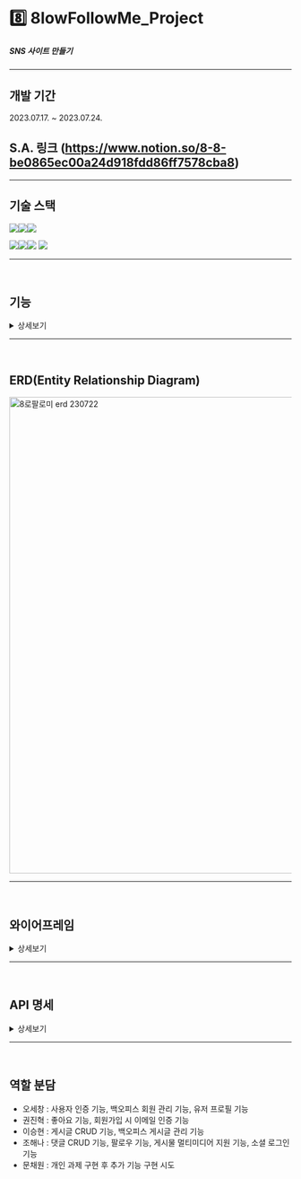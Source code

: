 # 8️⃣ 8lowFollowMe_Project

##### SNS 사이트 만들기

****

## 개발 기간
2023.07.17. ~ 2023.07.24.

## S.A. 링크 (https://www.notion.so/8-8-be0865ec00a24d918fdd86ff7578cba8)

****

## 기술 스택

<img src="https://img.shields.io/badge/java-007396?style=for-the-badge&logo=OpenJDK&logoColor=white"><img src="https://img.shields.io/badge/spring-6DB33F?style=for-the-badge&logo=spring&logoColor=white"><img src="https://img.shields.io/badge/gradle-02303A?style=for-the-badge&logo=gradle&logoColor=white">
<br>

<img src="https://img.shields.io/badge/IntelliJ IDEA-000000?style=for-the-badge&logo=IntelliJ IDEA&logoColor=white"><img src="https://img.shields.io/badge/github-181717?style=for-the-badge&logo=github&logoColor=white"><img src="https://img.shields.io/badge/git-F05032?style=for-the-badge&logo=git&logoColor=white">
<img src="https://img.shields.io/badge/Slack-4A154B?style=for-the-badge&logo=Slack&logoColor=white">

****
<br/>

## 기능
<details>
<summary>상세보기</summary>

### 구현해야 할 필수 기능
  <details>
  <summary>더보기</summary>

#### 사용자 인증 기능
    * 회원가입 기능  
    * 로그인 및 로그아웃 기능

#### 프로필 관리
    * 프로필 수정 기능

#### 게시물 CRUD 기능
    * 게시물 작성, 조회, 수정, 삭제 기능

#### 게시물 CRUD 기능
    * 게시물 작성, 조회, 수정, 삭제 기능 

  </details>




### 추가 구현 기능
  <details>
  <summary>더보기</summary>

#### 소셜 로그인 기능 구현
    * 카카오 로그인 기능
    * 네이버 로그인 기능(구현 미완료)

#### 백오피스 만들어보기 - 관리자 페이지 구성
    * 회원 관리 기능
    * 게시글 관리 기능

#### 프론트엔드 만들어보기
    * 백엔드에서 제공하는 API를 통해 서버와 통신하는 프론트엔드를 구현합니다.

#### 좋아요 기능
    * 게시글 및 댓글 좋아요/좋아요 취소 기능

#### 팔로우 기능 구현
    * 특정 사용자를 팔로우/언팔로우
    * 팔로우하는 사용자의 게시물을 보기

#### 이메일 가입 및 인증 기능
    * 이메일 가입 시 이메일 인증 기능을 포함하는 것이 좋습니다.

  </details>




### 명예의 전당 - 슈퍼 개발자(?)로서의 초석을 다져봅시다!
  <details>
  <summary>더보기</summary>

#### 사진 업로드 기능 구현
    * AWS S3를 이용한 사진 업로드

#### 게시물에 멀티미디어 지원 기능 구현
    * 게시물 본문에 사진이나 영상 등의 미디어 포함 지원
    * 첨부된 미디어 수정
    * AWS S3를 사용하기

#### AWS를 이용한 서비스의 배포(구현 미완료)
    * AWS EC2를 이용해서 배포하기

#### HTTP를 HTTPS로 업그레이드 하기(구현 미완료)
    * HTTPS를 적용하여 보안이 강화된 웹 페이지를 제공해보도록 합니다!

  </details>
</details>

****
<br/>

## ERD(Entity Relationship Diagram)
<img width="849" alt="8로팔로미 erd 230722" src="https://github.com/sepang-pang/8lowFollowMe_Project/assets/131599243/03a368f9-fde5-4f7b-9d10-8d6b0681367f">


****
<br/>

## 와이어프레임
<details>
<summary>상세보기</summary>

![슬라이드1](https://github.com/sepang-pang/8lowFollowMe_Project/assets/131599243/0dee8919-87b9-457e-afd0-45fde9be392c)
![슬라이드2](https://github.com/sepang-pang/8lowFollowMe_Project/assets/131599243/aae81068-a5d8-470e-bff3-bdf1fcc6ee28)
![슬라이드3](https://github.com/sepang-pang/8lowFollowMe_Project/assets/131599243/877cef3a-0735-4bab-9dc3-4b7aaef82d13)
![슬라이드4](https://github.com/sepang-pang/8lowFollowMe_Project/assets/131599243/ebb4d55b-4a55-4f00-ad50-9557841f60c9)
![슬라이드5](https://github.com/sepang-pang/8lowFollowMe_Project/assets/131599243/7b4fa0b2-6a39-42d9-870f-363f708069df)
![슬라이드6](https://github.com/sepang-pang/8lowFollowMe_Project/assets/131599243/1b038432-ae5a-41f4-a22a-3478a3499690)
![슬라이드7](https://github.com/sepang-pang/8lowFollowMe_Project/assets/131599243/0d317de9-07ca-4722-8bbb-b05b31ed661a)


<br/><br/>
<br/>
<br/>

</details>

****
<br/>

## API 명세
<details>
<summary>상세보기</summary>

### 사용자 인증 기능
  <img width="631" alt="스크린샷 2023-07-22 030327" src="https://github.com/sepang-pang/8lowFollowMe_Project/assets/131599243/1599db62-66f5-40ab-86c4-2475b7ff4bac">


  <br>

### 게시글
  <img width="400" alt="스크린샷 2023-07-22 030415" src="https://github.com/sepang-pang/8lowFollowMe_Project/assets/131599243/39293623-0258-4709-bcfb-9a3472c532a0">
<img width="420" alt="스크린샷 2023-07-22 030437" src="https://github.com/sepang-pang/8lowFollowMe_Project/assets/131599243/7340eb0f-72a5-45a5-8ec1-24181e38ba3d">


  <br>

### 댓글
  <img width="392" alt="스크린샷 2023-07-22 030504" src="https://github.com/sepang-pang/8lowFollowMe_Project/assets/131599243/288cf0aa-5ac8-46a5-ad33-2c1ade1a959d">


  <br>

### 좋아요
  <img width="404" alt="스크린샷 2023-07-22 030547" src="https://github.com/sepang-pang/8lowFollowMe_Project/assets/131599243/b4be998a-2720-44f0-9abe-8774134e4135">


  <br>

### 팔로우
  <img width="413" alt="스크린샷 2023-07-22 030602" src="https://github.com/sepang-pang/8lowFollowMe_Project/assets/131599243/10c806aa-bbd1-40a8-86aa-fbf8b81e4e75">


  <br>

### 미디어
  <img width="408" alt="스크린샷 2023-07-22 030630" src="https://github.com/sepang-pang/8lowFollowMe_Project/assets/131599243/7d945a2f-4896-4370-bef6-450e1388cb43">


<br/><br/>
<br/>
<br/>

</details>

****
<br/>

## 역할 분담
- 오세창 : 사용자 인증 기능, 백오피스 회원 관리 기능, 유저 프로필 기능
- 권진혁 : 좋아요 기능, 회원가입 시 이메일 인증 기능 
- 이승현 : 게시글 CRUD 기능, 백오피스 게시글 관리 기능
- 조해나 : 댓글 CRUD 기능, 팔로우 기능, 게시물 멀티미디어 지원 기능, 소셜 로그인 기능
- 문채원 : 개인 과제 구현 후 추가 기능 구현 시도

